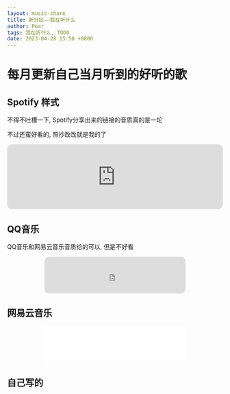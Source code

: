 ```yaml
---
layout: music-share
title: 新分区——我在听什么
author: Pear
tags: 我在听什么, TODO
date: 2023-04-28 15:50 +0800
---
```

<script>var music_list=[{music_title:"反方向的钟",music_author:"周杰伦",file_hash:"a795911ccf3490d75c7f903aba0c86c75719640482530e8119fd3162374938c4",howl:null},{music_title:"爱在西元前",music_author:"周杰伦",file_hash:"059fd067bffa9ca385901b107f5fd6cfdcf155f59c582f0f97a672537405bc52",howl:null},{music_title:"安静",music_author:"周杰伦",file_hash:"a7910e9568990d51d59e3aac69c94944abb33b1955d5eaf8f6352420274ca83d",howl:null}],vault_url="https://blog-1300514373.cos.ap-guangzhou.myqcloud.com/Music_Share/demo/";</script>

# 每月更新自己当月听到的好听的歌

## Spotify 样式

不得不吐槽一下, Spotify分享出来的链接的音质真的是一坨

不过还蛮好看的, 照抄改改就是我的了

<div align="center"><iframe style="border-radius:12px" src="https://open.spotify.com/embed/track/7KExqPOvjFzAI4d49mQxt9?utm_source=generator" width="100%" height="152" frameBorder="0" allowfullscreen="" allow="autoplay; clipboard-write; encrypted-media; fullscreen; picture-in-picture" loading="lazy"></iframe></div>

## QQ音乐

QQ音乐和网易云音乐音质给的可以, 但是不好看

<div align="center"><iframe frameborder="no" border="0" marginwidth="0" marginheight="0" width=330 height=86 style="border-radius:12px" src="https://i.y.qq.com/n2/m/outchain/player/index.html?songid=389492260"></iframe></div>

## 网易云音乐

<div align="center"><iframe frameborder="no" border="0" marginwidth="0" marginheight="0" width=330 height=86 src="//music.163.com/outchain/player?type=2&id=2009678493&auto=0&height=66"></iframe></div>

## 自己写的
